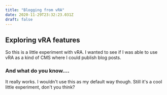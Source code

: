 ```yaml
---
title: "Blogging from vRA"
date: 2020-11-29T23:32:23.031Z
draft: false
---
```


## Exploring vRA features

So this is a little experiment with vRA. I wanted to see if I was able to use vRA as a kind of CMS where I could publish blog posts.

### And what do you know....

It really works. I wouldn't use this as my default way though. Still it's a cool little experiment, don't you think?